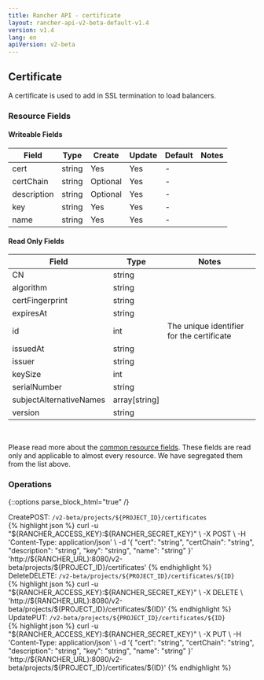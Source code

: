 ```yaml
---
title: Rancher API - certificate
layout: rancher-api-v2-beta-default-v1.4
version: v1.4
lang: en
apiVersion: v2-beta
---
```


## Certificate

A certificate is used to add in SSL termination to load balancers.

### Resource Fields

#### Writeable Fields

Field | Type | Create | Update | Default | Notes
---|---|---|---|---|---
cert | string | Yes | Yes | - | 
certChain | string | Optional | Yes | - | 
description | string | Optional | Yes | - | 
key | string | Yes | Yes | - | 
name | string | Yes | Yes | - | 


#### Read Only Fields

Field | Type   | Notes
---|---|---
CN | string  | 
algorithm | string  | 
certFingerprint | string  | 
expiresAt | string  | 
id | int  | The unique identifier for the certificate
issuedAt | string  | 
issuer | string  | 
keySize | int  | 
serialNumber | string  | 
subjectAlternativeNames | array[string]  | 
version | string  | 


<br>

Please read more about the [common resource fields]({{site.baseurl}}/rancher/{{page.version}}/{{page.lang}}/api/{{page.apiVersion}}/common/). These fields are read only and applicable to almost every resource. We have segregated them from the list above.

### Operations
{::options parse_block_html="true" /}
<a id="create"></a>
<div class="action"><span class="header">Create<span class="headerright">POST:  <code>/v2-beta/projects/${PROJECT_ID}/certificates</code></span></span>
<div class="action-contents"> {% highlight json %}
curl -u "${RANCHER_ACCESS_KEY}:${RANCHER_SECRET_KEY}" \
-X POST \
-H 'Content-Type: application/json' \
-d '{
	"cert": "string",
	"certChain": "string",
	"description": "string",
	"key": "string",
	"name": "string"
}' 'http://${RANCHER_URL}:8080/v2-beta/projects/${PROJECT_ID}/certificates'
{% endhighlight %}
</div></div>
<a id="delete"></a>
<div class="action"><span class="header">Delete<span class="headerright">DELETE:  <code>/v2-beta/projects/${PROJECT_ID}/certificates/${ID}</code></span></span>
<div class="action-contents"> {% highlight json %}
curl -u "${RANCHER_ACCESS_KEY}:${RANCHER_SECRET_KEY}" \
-X DELETE \
'http://${RANCHER_URL}:8080/v2-beta/projects/${PROJECT_ID}/certificates/${ID}'
{% endhighlight %}
</div></div>
<a id="update"></a>
<div class="action"><span class="header">Update<span class="headerright">PUT:  <code>/v2-beta/projects/${PROJECT_ID}/certificates/${ID}</code></span></span>
<div class="action-contents"> {% highlight json %}
curl -u "${RANCHER_ACCESS_KEY}:${RANCHER_SECRET_KEY}" \
-X PUT \
-H 'Content-Type: application/json' \
-d '{
	"cert": "string",
	"certChain": "string",
	"description": "string",
	"key": "string",
	"name": "string"
}' 'http://${RANCHER_URL}:8080/v2-beta/projects/${PROJECT_ID}/certificates/${ID}'
{% endhighlight %}
</div></div>



